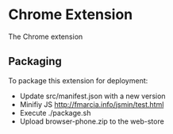 # Chrome Extension

The Chrome extension


## Packaging

To package this extension for deployment:

 * Update src/manifest.json with a new version
 * Minifiy JS http://fmarcia.info/jsmin/test.html
 * Execute ./package.sh
 * Upload browser-phone.zip to the web-store
